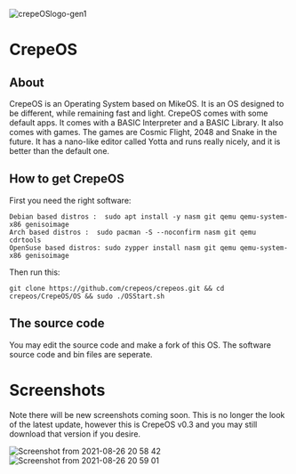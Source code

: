 ![crepeOSlogo-gen1](https://user-images.githubusercontent.com/88938279/129524188-25f74833-8bef-4c6e-816e-bcbf1c145822.png)

# CrepeOS

## About
CrepeOS is an Operating System based on MikeOS. It is an OS designed to be different, while remaining fast and light. 
CrepeOS comes with some default apps. 
It comes with a BASIC Interpreter and a BASIC Library. It also comes with games.
The games are Cosmic Flight, 2048 and Snake in the future. It has a nano-like editor
called Yotta and runs really nicely, and it is better than the default one.


## How to get CrepeOS

First you need the right software:

```
Debian based distros :  sudo apt install -y nasm git qemu qemu-system-x86 genisoimage
Arch based distros :  sudo pacman -S --noconfirm nasm git qemu cdrtools
OpenSuse based distros: sudo zypper install nasm git qemu qemu-system-x86 genisoimage
```

Then run this:
```
git clone https://github.com/crepeos/crepeos.git && cd crepeos/CrepeOS/OS && sudo ./OSStart.sh
```

## The source code
You may edit the source code and make a fork of this OS. The software source code and bin files are seperate.

# Screenshots
Note there will be new screenshots coming soon. 
This is no longer the look of the latest update, however this is CrepeOS v0.3 
and you may still download that version if you desire.

![Screenshot from 2021-08-26 20 58 42](https://user-images.githubusercontent.com/76793908/131035224-f44076b7-9d6b-4b8e-9c77-bb7e4ce4c8f6.png)
![Screenshot from 2021-08-26 20 59 01](https://user-images.githubusercontent.com/76793908/131035235-5f155bd9-b015-4bd5-b171-e74cb491b080.png)
